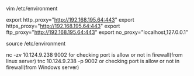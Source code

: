 
vim /etc/environment

export http_proxy="http://192.168.195.64:443"
export https_proxy="http://192.168.195.64:443"
export ftp_proxy="http://192.168.195.64:443"
export no_proxy="localhost,127.0.0.1"

source /etc/environment


nc -zv 10.124.9.238 9002 for checking port is allow or not in firewall(from linux server)
tnc 10.124.9.238 -p 9002 or checking port is allow or not in firewall(from Windows server)
